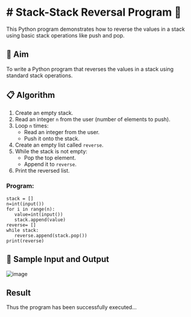 # # Stack-Stack Reversal Program 🔁

This Python program demonstrates how to reverse the values in a stack using basic stack operations like push and pop.

## 🎯 Aim

To write a Python program that reverses the values in a stack using standard stack operations.

## 📋 Algorithm

1. Create an empty stack.
2. Read an integer `n` from the user (number of elements to push).
3. Loop `n` times:
   - Read an integer from the user.
   - Push it onto the stack.
4. Create an empty list called `reverse`.
5. While the stack is not empty:
   - Pop the top element.
   - Append it to `reverse`.
6. Print the reversed list.


### Program:
```
stack = [] 
n=int(input())
for i in range(n):
   value=int(input()) 
   stack.append(value)
reverse= [] 
while stack:
   reverse.append(stack.pop()) 
print(reverse)
```
## 🧪 Sample Input and Output
![image](https://github.com/user-attachments/assets/3eb8af1d-e73c-470c-8567-b33941597eeb)

## Result
Thus the program has been successfully executed...


